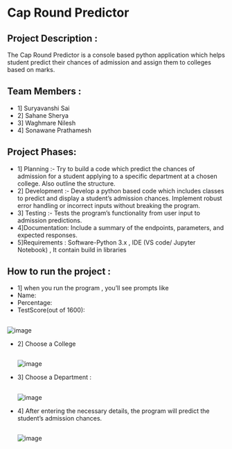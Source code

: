 # Cap Round Predictor

## Project Description :
The Cap Round Predictor is a console based python application which helps student predict their chances of admission and assign them to colleges based on marks.

## Team Members : 
* 1] Suryavanshi Sai
* 2] Sahane Sherya
* 3] Waghmare Nilesh
* 4] Sonawane Prathamesh

## Project Phases:
* 1] Planning :-
Try to build a code which predict the chances of admission for a student applying to a specific department at a chosen college. Also outline the structure.
* 2] Development :-
Develop a python based code which includes classes to predict and display a student’s admission chances. Implement robust error handling or incorrect inputs without breaking the program.
* 3] Testing :-
Tests the program’s functionality from user input to admission predictions.
* 4]Documentation:
Include a summary of the endpoints, parameters, and expected responses.
* 5]Requirements :
Software-Python 3.x , IDE (VS code/ Jupyter Notebook) , It contain build in libraries

## How to run the project :
* 1] when you run the program , you’ll see prompts like
* Name:
* Percentage:
* TestScore(out of 1600):
  ##
![image](https://github.com/user-attachments/assets/fc7a8763-5f28-460c-bf65-a7d48406717d)

* 2] Choose a College
  ##
  ![image](https://github.com/user-attachments/assets/b8358ef7-7d80-4244-8461-97eed283d7db)

* 3] Choose a Department :
  ##
  ![image](https://github.com/user-attachments/assets/df1f4082-b497-4817-84ef-46239cd0a080)

* 4] After entering the necessary details, the program will predict the student’s admission chances.
  ##
  ![image](https://github.com/user-attachments/assets/fdc02066-6e40-455e-8f16-2a1b5e5b5c6b)

